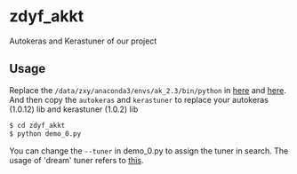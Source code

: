 # zdyf_akkt
Autokeras and Kerastuner of our project


## Usage

Replace the `/data/zxy/anaconda3/envs/ak_2.3/bin/python` in [here](./autokeras/engine/tuner.py) and [here](./autokeras/engine/tuner.py).
And then copy the `autokeras` and  `kerastuner` to replace your autokeras (1.0.12) lib and kerastuner (1.0.2) lib

```bash
$ cd zdyf_akkt
$ python demo_0.py
```

You can change the `--tuner` in demo_0.py to assign the tuner in search. The usage of 'dream' tuner refers to [this](https://github.com/shiningrain/DREAM).